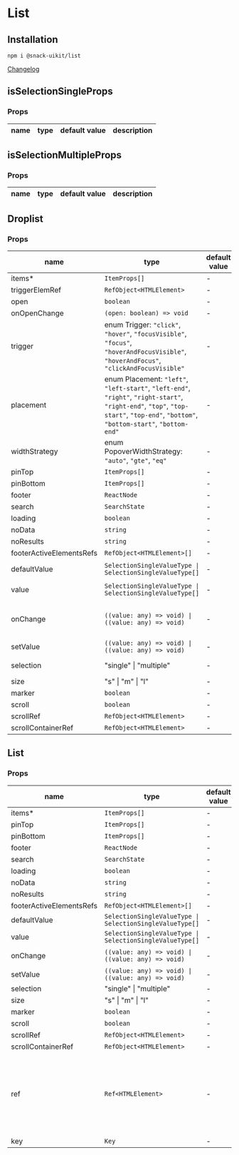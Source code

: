 # List

## Installation

`npm i @snack-uikit/list`

[Changelog](./CHANGELOG.md)

[//]: DOCUMENTATION_SECTION_START
[//]: THIS_SECTION_IS_AUTOGENERATED_PLEASE_DONT_EDIT_IT
## isSelectionSingleProps
### Props
| name | type | default value | description |
|------|------|---------------|-------------|
## isSelectionMultipleProps
### Props
| name | type | default value | description |
|------|------|---------------|-------------|
## Droplist
### Props
| name | type | default value | description |
|------|------|---------------|-------------|
| items* | `ItemProps[]` | - |  |
| triggerElemRef | `RefObject<HTMLElement>` | - |  |
| open | `boolean` | - |  |
| onOpenChange | `(open: boolean) => void` | - |  |
| trigger | enum Trigger: `"click"`, `"hover"`, `"focusVisible"`, `"focus"`, `"hoverAndFocusVisible"`, `"hoverAndFocus"`, `"clickAndFocusVisible"` | - |  |
| placement | enum Placement: `"left"`, `"left-start"`, `"left-end"`, `"right"`, `"right-start"`, `"right-end"`, `"top"`, `"top-start"`, `"top-end"`, `"bottom"`, `"bottom-start"`, `"bottom-end"` | - |  |
| widthStrategy | enum PopoverWidthStrategy: `"auto"`, `"gte"`, `"eq"` | - |  |
| pinTop | `ItemProps[]` | - |  |
| pinBottom | `ItemProps[]` | - |  |
| footer | `ReactNode` | - |  |
| search | `SearchState` | - |  |
| loading | `boolean` | - |  |
| noData | `string` | - |  |
| noResults | `string` | - |  |
| footerActiveElementsRefs | `RefObject<HTMLElement>[]` | - |  |
| defaultValue | `SelectionSingleValueType \| SelectionSingleValueType[]` | - | Начальное состояние |
| value | `SelectionSingleValueType \| SelectionSingleValueType[]` | - | Controlled состояние |
| onChange | `((value: any) => void) \| ((value: any) => void)` | - | Controlled обработчик измения состояния |
| setValue | `((value: any) => void) \| ((value: any) => void)` | - |  |
| selection | "single" \| "multiple" | - | Режим выбора |
| size | "s" \| "m" \| "l" | - |  |
| marker | `boolean` | - |  |
| scroll | `boolean` | - |  |
| scrollRef | `RefObject<HTMLElement>` | - |  |
| scrollContainerRef | `RefObject<HTMLElement>` | - |  |
## List
### Props
| name | type | default value | description |
|------|------|---------------|-------------|
| items* | `ItemProps[]` | - |  |
| pinTop | `ItemProps[]` | - |  |
| pinBottom | `ItemProps[]` | - |  |
| footer | `ReactNode` | - |  |
| search | `SearchState` | - |  |
| loading | `boolean` | - |  |
| noData | `string` | - |  |
| noResults | `string` | - |  |
| footerActiveElementsRefs | `RefObject<HTMLElement>[]` | - |  |
| defaultValue | `SelectionSingleValueType \| SelectionSingleValueType[]` | - | Начальное состояние |
| value | `SelectionSingleValueType \| SelectionSingleValueType[]` | - | Controlled состояние |
| onChange | `((value: any) => void) \| ((value: any) => void)` | - | Controlled обработчик измения состояния |
| setValue | `((value: any) => void) \| ((value: any) => void)` | - |  |
| selection | "single" \| "multiple" | - | Режим выбора |
| size | "s" \| "m" \| "l" | - |  |
| marker | `boolean` | - |  |
| scroll | `boolean` | - |  |
| scrollRef | `RefObject<HTMLElement>` | - |  |
| scrollContainerRef | `RefObject<HTMLElement>` | - |  |
| ref | `Ref<HTMLElement>` | - | Allows getting a ref to the component instance. Once the component unmounts, React will set `ref.current` to `null` (or call the ref with `null` if you passed a callback ref). @see https://react.dev/learn/referencing-values-with-refs#refs-and-the-dom |
| key | `Key` | - |  |


[//]: DOCUMENTATION_SECTION_END
